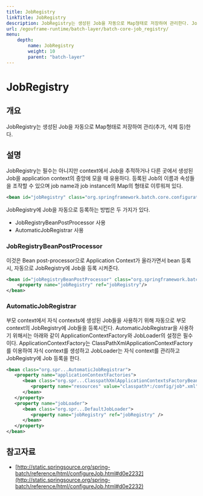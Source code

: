 ```yaml
---
title: JobRegistry
linkTitle: JobRegistry
description: JobRegistry는 생성된 Job을 자동으로 Map형태로 저장하여 관리한다. JobRegistry는 context에서 Job을 추적하거나 다른 곳에서 생성된 Job을 application context의 중앙에 모을 때 유용하게 사용할 수 있다. 등록된 Job의 이름과 속성들을 조작할 수 있으며, job name과 job instance의 Map의 형태로 이루워져 있다.
url: /egovframe-runtime/batch-layer/batch-core-job_registry/
menu:
    depth:
        name: JobRegistry
        weight: 10
        parent: "batch-layer"
---
```

# JobRegistry

## 개요
JobRegistry는 생성된 Job을 자동으로 Map형태로 저장하여 관리(추가, 삭제 등)한다.

## 설명
JobRegistry는 필수는 아니지만 context에서 Job을 추적하거나 다른 곳에서 생성된 Job을 application context의 중앙에 모을 때 유용하다. 등록된 Job의 이름과 속성들을 조작할 수 있으며 job name과 job instance의 Map의 형태로 이루워져 있다.

```xml
<bean id="jobRegistry" class="org.springframework.batch.core.configuration.support.MapJobRegistry" />
```

JobRegistry에 Job을 자동으로 등록하는 방법은 두 가지가 있다.

- JobRegistryBeanPostProcessor 사용
- AutomaticJobRegistrar 사용

### JobRegistryBeanPostProcessor
이것은 Bean post-processor으로 Application Context가 올라가면서 bean 등록 시, 자동으로 JobRegistry에 Job을 등록 시켜준다.

```xml
<bean id="jobRegistryBeanPostProcessor" class="org.springframework.batch.core.configuration.support.JobRegistryBeanPostProcessor">
    <property name="jobRegistry" ref="jobRegistry"/>
</bean>
```

### AutomaticJobRegistrar
부모 context에서 자식 contexts에 생성된 Job들을 사용하기 위해 자동으로 부모 context의 JobRegistry에 Job들을 등록시킨다. AutomaticJobRegistrar을 사용하기 위해서는 아래와 같이 ApplicationContextFactory와 JobLoader의 설정은 필수이다. ApplicationContextFactory는 ClassPathXmlApplicationContextFactory를 이용하여 자식 context를 생성하고 JobLoader는 자식 context를 관리하고 JobRegistry에 Job 등록을 한다.

```xml
<bean class="org.spr...AutomaticJobRegistrar">
   <property name="applicationContextFactories">
      <bean class="org.spr...ClasspathXmlApplicationContextsFactoryBean">
         <property name="resources" value="classpath*:/config/job*.xml" />
      </bean>
   </property>
   <property name="jobLoader">
      <bean class="org.spr...DefaultJobLoader">
         <property name="jobRegistry" ref="jobRegistry" />
      </bean>
   </property>
</bean>
```

## 참고자료
* [http://static.springsource.org/spring-batch/reference/html/configureJob.html#d0e2232](http://static.springsource.org/spring-batch/reference/html/configureJob.html#d0e2232)